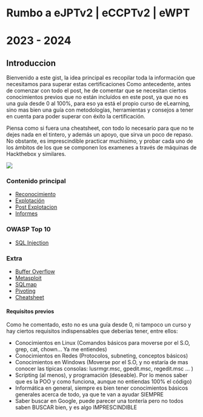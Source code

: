 # Rumbo a eJPTv2 | eCCPTv2 | eWPT
# 2023 - 2024
## Introduccion

Bienvenido a este gist, la idea principal es recopilar toda la información que necesitamos para superar estas certificaciones
Como antecedente, antes de comenzar con todo el post, he de comentar que se necesitan ciertos conocimientos previos que no están
incluídos en este post, ya que no es una guía desde 0 al 100%, para eso ya está el propio curso de eLearning, sino mas bien una guía
con metodologías, herramientas y consejos a tener en cuenta para poder superar con éxito la certificación.

Piensa como si fuera una cheatsheet, con todo lo necesario para que no te dejes nada en el tintero, y además un apoyo, que sirva
un poco de repaso. No obstante, es imprescindible practicar muchisimo, y probar cada uno de los ámbitos de los que se componen los examenes a través de máquinas de Hackthebox y similares.

<img align="center" src="https://raw.githubusercontent.com/glmbxecurity/assets/main/eJPT.png" />  

### Contenido principal  
- [Reconocimiento](https://github.com/glmbxecurity/eJPT2_eCCPT2_eWPT_Notes/blob/main/reco.md)
- [Explotación](https://github.com/glmbxecurity/eJPT2_eCCPT2_eWPT_Notes/blob/main/explotacion.md)
- [Post Explotacion]()
- [Informes]()

### OWASP Top 10
- [SQL Injection]()

### Extra 
- [Buffer Overflow]()  
- [Metasploit]()
- [SQLmap]()
- [Pivoting]()
- [Cheatsheet]() 

#### Requisitos previos

Como he comentado, esto no es una guía desde 0, ni tampoco un curso y hay ciertos requisitos indispensables que deberías tener, entre ellos: 
- Conocimientos en Linux (Comandos básicos para moverse por el S.O, grep, cat, chown... Ya me entiendes)
- Conocimientos en Redes (Protocolos, subneting, conceptos básicos)
- Conocimientos en Windows (Moverse por el S.O, y no estaría de mas conocer las tipicas consolas: lusrmgr.msc, gpedit.msc, regedit.msc ... )
- Scripting (al menos), y programación (deseable). Por lo menos saber que es la POO y como funciona, aunque no entiendas 100% el código)
- Informática en general, siempre es bien tener conocimientos básicos generales acerca de todo, ya que te van a ayudar SIEMPRE
- Saber buscar en Google, puede parecer una tontería pero no todos saben BUSCAR bien, y es algo IMPRESCINDIBLE
